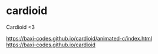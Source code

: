 # cardioid
Cardioid &lt;3

https://baxi-codes.github.io/cardioid/animated-c/index.html <br>
https://baxi-codes.github.io/cardioid
